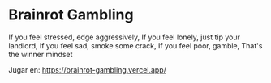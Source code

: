 # Brainrot Gambling

If you feel stressed, edge aggressively,
If you feel lonely, just tip your landlord,
If you feel sad, smoke some crack,
If you feel poor, gamble,
That's the winner mindset

Jugar en: https://brainrot-gambling.vercel.app/
